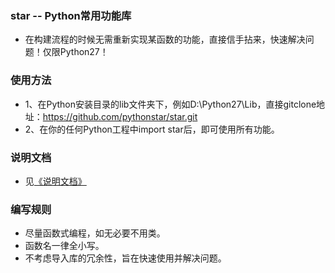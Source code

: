 ### star -- Python常用功能库
* 在构建流程的时候无需重新实现某函数的功能，直接信手拈来，快速解决问题！仅限Python27！

### 使用方法
* 1、在Python安装目录的lib文件夹下，例如D:\Python27\Lib，直接gitclone地址：https://github.com/pythonstar/star.git
* 2、在你的任何Python工程中import star后，即可使用所有功能。

### 说明文档
* 见[《说明文档》](https://github.com/pythonstar/star/wiki/%E8%AF%B4%E6%98%8E%E6%96%87%E6%A1%A3)

### 编写规则
* 尽量函数式编程，如无必要不用类。
* 函数名一律全小写。
* 不考虑导入库的冗余性，旨在快速使用并解决问题。
